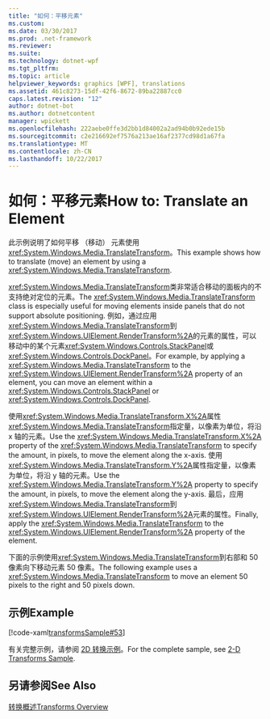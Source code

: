 ```yaml
---
title: "如何：平移元素"
ms.custom: 
ms.date: 03/30/2017
ms.prod: .net-framework
ms.reviewer: 
ms.suite: 
ms.technology: dotnet-wpf
ms.tgt_pltfrm: 
ms.topic: article
helpviewer_keywords: graphics [WPF], translations
ms.assetid: 461c8273-15df-42f6-8672-89ba22887cc0
caps.latest.revision: "12"
author: dotnet-bot
ms.author: dotnetcontent
manager: wpickett
ms.openlocfilehash: 222aebe0ffe3d2bb1d84002a2ad94b0b92ede15b
ms.sourcegitcommit: c2e216692ef7576a213ae16af2377cd98d1a67fa
ms.translationtype: MT
ms.contentlocale: zh-CN
ms.lasthandoff: 10/22/2017
---
```

# <a name="how-to-translate-an-element"></a><span data-ttu-id="8b7cd-102">如何：平移元素</span><span class="sxs-lookup"><span data-stu-id="8b7cd-102">How to: Translate an Element</span></span>
<span data-ttu-id="8b7cd-103">此示例说明了如何平移 （移动） 元素使用<xref:System.Windows.Media.TranslateTransform>。</span><span class="sxs-lookup"><span data-stu-id="8b7cd-103">This example shows how to translate (move) an element by using a <xref:System.Windows.Media.TranslateTransform>.</span></span>  
  
 <span data-ttu-id="8b7cd-104"><xref:System.Windows.Media.TranslateTransform>类非常适合移动的面板内的不支持绝对定位的元素。</span><span class="sxs-lookup"><span data-stu-id="8b7cd-104">The <xref:System.Windows.Media.TranslateTransform> class is especially useful for moving elements inside panels that do not support absolute positioning.</span></span> <span data-ttu-id="8b7cd-105">例如，通过应用<xref:System.Windows.Media.TranslateTransform>到<xref:System.Windows.UIElement.RenderTransform%2A>的元素的属性，可以移动中的某个元素<xref:System.Windows.Controls.StackPanel>或<xref:System.Windows.Controls.DockPanel>。</span><span class="sxs-lookup"><span data-stu-id="8b7cd-105">For example, by applying a <xref:System.Windows.Media.TranslateTransform> to the <xref:System.Windows.UIElement.RenderTransform%2A> property of an element, you can move an element within a <xref:System.Windows.Controls.StackPanel> or <xref:System.Windows.Controls.DockPanel>.</span></span>  
  
 <span data-ttu-id="8b7cd-106">使用<xref:System.Windows.Media.TranslateTransform.X%2A>属性<xref:System.Windows.Media.TranslateTransform>指定量，以像素为单位，将沿 x 轴的元素。</span><span class="sxs-lookup"><span data-stu-id="8b7cd-106">Use the <xref:System.Windows.Media.TranslateTransform.X%2A> property of the <xref:System.Windows.Media.TranslateTransform> to specify the amount, in pixels, to move the element along the x-axis.</span></span> <span data-ttu-id="8b7cd-107">使用<xref:System.Windows.Media.TranslateTransform.Y%2A>属性指定量，以像素为单位，将沿 y 轴的元素。</span><span class="sxs-lookup"><span data-stu-id="8b7cd-107">Use the <xref:System.Windows.Media.TranslateTransform.Y%2A> property to specify the amount, in pixels, to move the element along the y-axis.</span></span> <span data-ttu-id="8b7cd-108">最后，应用<xref:System.Windows.Media.TranslateTransform>到<xref:System.Windows.UIElement.RenderTransform%2A>元素的属性。</span><span class="sxs-lookup"><span data-stu-id="8b7cd-108">Finally, apply the <xref:System.Windows.Media.TranslateTransform> to the <xref:System.Windows.UIElement.RenderTransform%2A> property of the element.</span></span>  
  
 <span data-ttu-id="8b7cd-109">下面的示例使用<xref:System.Windows.Media.TranslateTransform>到右部和 50 像素向下移动元素 50 像素。</span><span class="sxs-lookup"><span data-stu-id="8b7cd-109">The following example uses a <xref:System.Windows.Media.TranslateTransform> to move an element 50 pixels to the right and 50 pixels down.</span></span>  
  
## <a name="example"></a><span data-ttu-id="8b7cd-110">示例</span><span class="sxs-lookup"><span data-stu-id="8b7cd-110">Example</span></span>  
 [!code-xaml[transformsSample#53](../../../../samples/snippets/csharp/VS_Snippets_Wpf/transformsSample/CS/TranslateTransformExample.xaml#53)]  
  
 <span data-ttu-id="8b7cd-111">有关完整示例，请参阅 [2D 转换示例](http://go.microsoft.com/fwlink/?LinkID=158252)。</span><span class="sxs-lookup"><span data-stu-id="8b7cd-111">For the complete sample, see [2-D Transforms Sample](http://go.microsoft.com/fwlink/?LinkID=158252).</span></span>  
  
## <a name="see-also"></a><span data-ttu-id="8b7cd-112">另请参阅</span><span class="sxs-lookup"><span data-stu-id="8b7cd-112">See Also</span></span>  
 [<span data-ttu-id="8b7cd-113">转换概述</span><span class="sxs-lookup"><span data-stu-id="8b7cd-113">Transforms Overview</span></span>](../../../../docs/framework/wpf/graphics-multimedia/transforms-overview.md)
